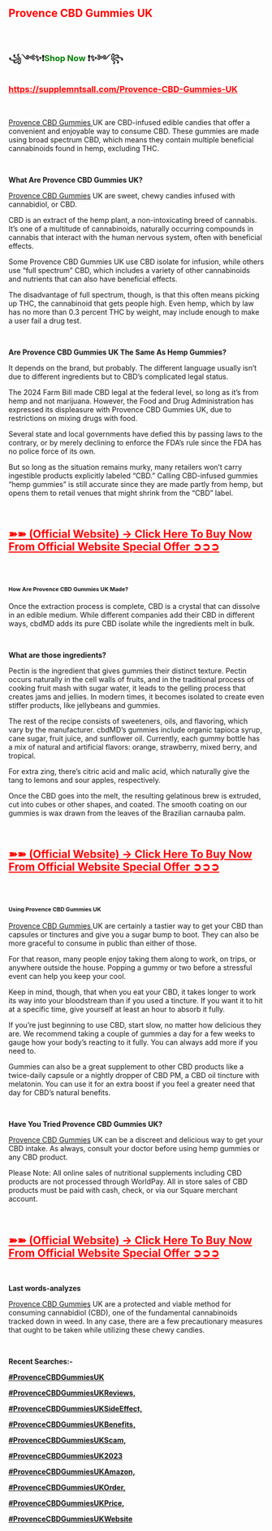 <h2 style="font-weight: 400;"><span style="color: #ff0000;"><strong>Provence CBD Gummies UK</strong></span></h2>
<p style="font-weight: 400;">&nbsp;</p>
<h3 style="font-weight: 400;"><strong><strong>꧁༺✨❗<span style="color: #008000;">Shop Now</span>&nbsp;❗✨༻꧂</strong></strong></h3>
<h3><span style="color: #ff0000;"><a style="color: #ff0000;" href="https://supplemntsall.com/xiki"><strong><strong>https://supplemntsall.com/</strong>Provence-CBD-Gummies-UK</strong></a></span></h3>
<p style="font-weight: 400;">&nbsp;</p>
<p style="font-weight: 400;"><a href="https://supplemntsall.com/xiki">Provence CBD Gummies&nbsp;</a>UK are CBD-infused edible candies that offer a convenient and enjoyable way to consume CBD. These gummies are made using broad spectrum CBD, which means they contain multiple beneficial cannabinoids found in hemp, excluding THC.</p>
<p style="font-weight: 400;">&nbsp;</p>
<p style="font-weight: 400;"><strong><strong>What Are Provence CBD Gummies UK?</strong></strong></p>
<p style="font-weight: 400;"><a href="https://supplemntsall.com/xiki">Provence CBD Gummies</a>&nbsp;UK are sweet, chewy candies infused with cannabidiol, or CBD.</p>
<p style="font-weight: 400;">CBD is an extract of the hemp plant, a non-intoxicating breed of cannabis. It&rsquo;s one of a multitude of cannabinoids, naturally occurring compounds in cannabis that interact with the human nervous system, often with beneficial effects.&nbsp;</p>
<p style="font-weight: 400;">Some Provence CBD Gummies UK use CBD isolate for infusion, while others use &ldquo;full spectrum&rdquo; CBD, which includes a variety of other cannabinoids and nutrients that can also have beneficial effects.</p>
<p style="font-weight: 400;">The disadvantage of full spectrum, though, is that this often means picking up THC, the cannabinoid that gets people high. Even hemp, which by law has no more than 0.3 percent THC by weight, may include enough to make a user fail a drug test.</p>
<p style="font-weight: 400;">&nbsp;</p>
<p style="font-weight: 400;"><strong><strong>Are Provence CBD Gummies UK The Same As Hemp Gummies?</strong></strong></p>
<p style="font-weight: 400;">It depends on the brand, but probably. The different language usually isn&rsquo;t due to different ingredients but to CBD&rsquo;s complicated legal status.</p>
<p style="font-weight: 400;">The 2024 Farm Bill made CBD legal at the federal level, so long as it&rsquo;s from hemp and not marijuana. However, the Food and Drug Administration has expressed its displeasure with Provence CBD Gummies UK, due to restrictions on mixing drugs with food.&nbsp;</p>
<p style="font-weight: 400;">Several state and local governments have defied this by passing laws to the contrary, or by merely declining to enforce the FDA&rsquo;s rule since the FDA has no police force of its own.</p>
<p style="font-weight: 400;">But so long as the situation remains murky, many retailers won&rsquo;t carry ingestible products explicitly labeled &ldquo;CBD.&rdquo; Calling CBD-infused gummies &ldquo;hemp gummies&rdquo; is still accurate since they are made partly from hemp, but opens them to retail venues that might shrink from the &ldquo;CBD&rdquo; label.</p>
<p style="font-weight: 400;">&nbsp;</p>
<h2><span style="color: #ff0000;"><strong><a style="color: #ff0000;" href="https://supplemntsall.com/xiki ">➽➽ (Official Website) &rarr; Click Here To Buy Now From Official Website Special Offer ➲➲➲</a></strong></span></h2>
<p>&nbsp;</p>
<h2><strong style="font-size: 11px;"><strong>How Are Provence CBD Gummies UK Made?</strong></strong></h2>
<p style="font-weight: 400;">Once the extraction process is complete, CBD is a crystal that can dissolve in an edible medium. While different companies add their CBD in different ways, cbdMD adds its pure CBD isolate while the ingredients melt in bulk.</p>
<p style="font-weight: 400;">&nbsp;</p>
<p style="font-weight: 400;"><strong><strong>What are those ingredients?</strong></strong></p>
<p style="font-weight: 400;">Pectin is the ingredient that gives gummies their distinct texture. Pectin occurs naturally in the cell walls of fruits, and in the traditional process of cooking fruit mash with sugar water, it leads to the gelling process that creates jams and jellies. In modern times, it becomes isolated to create even stiffer products, like jellybeans and gummies.</p>
<p style="font-weight: 400;">The rest of the recipe consists of sweeteners, oils, and flavoring, which vary by the manufacturer. cbdMD&rsquo;s gummies include organic tapioca syrup, cane sugar, fruit juice, and sunflower oil. Currently, each gummy bottle has a mix of natural and artificial flavors: orange, strawberry, mixed berry, and tropical.</p>
<p style="font-weight: 400;">For extra zing, there&rsquo;s citric acid and malic acid, which naturally give the tang to lemons and sour apples, respectively.</p>
<p style="font-weight: 400;">Once the CBD goes into the melt, the resulting gelatinous brew is extruded, cut into cubes or other shapes, and coated. The smooth coating on our gummies is wax drawn from the leaves of the Brazilian carnauba palm.</p>
<p style="font-weight: 400;">&nbsp;</p>
<h2><span style="color: #ff0000;"><strong><a style="color: #ff0000;" href="https://supplemntsall.com/xiki ">➽➽ (Official Website) &rarr; Click Here To Buy Now From Official Website Special Offer ➲➲➲</a></strong></span></h2>
<p>&nbsp;</p>
<h2><strong style="font-size: 11px;"><strong>Using Provence CBD Gummies UK</strong></strong></h2>
<p style="font-weight: 400;"><a href="https://supplemntsall.com/xiki">Provence CBD Gummies&nbsp;</a>UK are certainly a tastier way to get your CBD than capsules or tinctures and give you a sugar bump to boot. They can also be more graceful to consume in public than either of those.</p>
<p style="font-weight: 400;">For that reason, many people enjoy taking them along to work, on trips, or anywhere outside the house. Popping a gummy or two before a stressful event can help you keep your cool.</p>
<p style="font-weight: 400;">Keep in mind, though, that when you eat your CBD, it takes longer to work its way into your bloodstream than if you used a tincture. If you want it to hit at a specific time, give yourself at least an hour to absorb it fully.</p>
<p style="font-weight: 400;">If you&rsquo;re just beginning to use CBD, start slow, no matter how delicious they are. We recommend taking a couple of gummies a day for a few weeks to gauge how your body&rsquo;s reacting to it fully. You can always add more if you need to.</p>
<p style="font-weight: 400;">Gummies can also be a great supplement to other CBD products like a twice-daily capsule or a nightly dropper of CBD PM, a CBD oil tincture with melatonin. You can use it for an extra boost if you feel a greater need that day for CBD&rsquo;s natural benefits.</p>
<p style="font-weight: 400;">&nbsp;</p>
<p style="font-weight: 400;"><strong><strong>Have You Tried Provence CBD Gummies UK?</strong></strong></p>
<p style="font-weight: 400;"><a href="https://supplemntsall.com/xiki">Provence CBD Gummies</a>&nbsp;UK can be a discreet and delicious way to get your CBD intake. As always, consult your doctor before using hemp gummies or any CBD product.</p>
<p style="font-weight: 400;">Please Note: All online sales of nutritional supplements including CBD products are not processed through WorldPay. All in store sales of CBD products must be paid with cash, check, or via our Square merchant account.</p>
<p style="font-weight: 400;">&nbsp;</p>
<h2><span style="color: #ff0000;"><strong><a style="color: #ff0000;" href="https://supplemntsall.com/xiki ">➽➽ (Official Website) &rarr; Click Here To Buy Now From Official Website Special Offer ➲➲➲</a></strong></span></h2>
<p>&nbsp;</p>
<p style="font-weight: 400;"><strong><strong>Last words-analyzes</strong></strong></p>
<p style="font-weight: 400;"><a href="https://supplemntsall.com/xiki">Provence CBD Gummies</a>&nbsp;UK are a protected and viable method for consuming cannabidiol (CBD), one of the fundamental cannabinoids tracked down in weed. In any case, there are a few precautionary measures that ought to be taken while utilizing these chewy candies.</p>
<p style="font-weight: 400;">&nbsp;</p>
<p style="font-weight: 400;"><strong><strong>Recent Searches:-</strong></strong></p>
<p style="font-weight: 400;"><strong><strong><a href="https://supplemntsall.com/xiki">#ProvenceCBDGummiesUK</a></strong></strong></p>
<p style="font-weight: 400;"><strong><strong><a href="https://supplemntsall.com/xiki">#ProvenceCBDGummiesUKReviews,</a></strong></strong></p>
<p style="font-weight: 400;"><strong><strong><a href="https://supplemntsall.com/xiki">#ProvenceCBDGummiesUKSideEffect,</a></strong></strong></p>
<p style="font-weight: 400;"><strong><strong><a href="https://supplemntsall.com/xiki">#ProvenceCBDGummiesUKBenefits,</a></strong></strong></p>
<p style="font-weight: 400;"><strong><strong><a href="https://supplemntsall.com/xiki">#ProvenceCBDGummiesUKScam,</a></strong></strong></p>
<p style="font-weight: 400;"><strong><strong><a href="https://supplemntsall.com/xiki">#ProvenceCBDGummiesUK2023</a></strong></strong></p>
<p style="font-weight: 400;"><strong><strong><a href="https://supplemntsall.com/xiki">#ProvenceCBDGummiesUKAmazon,</a></strong></strong></p>
<p style="font-weight: 400;"><strong><strong><a href="https://supplemntsall.com/xiki">#ProvenceCBDGummiesUKOrder,</a></strong></strong></p>
<p style="font-weight: 400;"><strong><strong><a href="https://supplemntsall.com/xiki">#ProvenceCBDGummiesUKPrice,</a></strong></strong></p>
<p style="font-weight: 400;"><strong><strong><a href="https://supplemntsall.com/xiki">#ProvenceCBDGummiesUKWebsite</a></strong></strong></p>
<p>&nbsp;</p>
